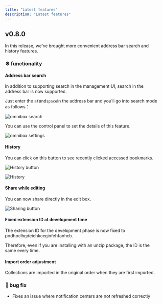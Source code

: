 ```yaml
---
title: "Latest features"
description: "Latest features"
---
```


## v0.8.0

In this release, we've brought more convenient address bar search and history features.

### ⚙ functionality

#### Address bar search

In addition to supporting search in the management UI, search in the address bar is now supported.

Just enter the `af`and`space`in the address bar and you'll go into search mode as follows：

![omnibox search](/images/20211107-001.gif)

You can use the control panel to set the details of this feature.

![omnibox settings](/images/20211107-002.png)

#### History

You can click on this button to see recently clicked accessed bookmarks.

![History button](/images/20211107-003.png)

![History](/images/20211107-004.png)

#### Share while editing

You can now share directly in the edit box.

![Sharing button](/images/20211107-005.png)

#### Fixed extension ID at development time

The extension ID for the development phase is now fixed to podhpclhgdeichkceginfehfanhcb.

Therefore, even if you are installing with an unzip package, the ID is the same every time.

#### Import order adjustment

Collections are imported in the original order when they are first imported.

### 🐞 bug fix

- Fixes an issue where notification centers are not refreshed correctly
